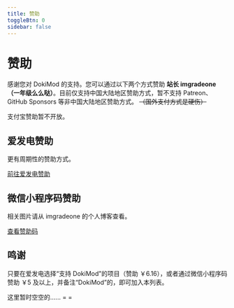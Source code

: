 ```yaml
---
title: 赞助
toggleBtn: 0
sidebar: false
---
```


# 赞助

感谢您对 DokiMod 的支持。您可以通过以下两个方式赞助 **站长 imgradeone（一年级么么哒）**。目前仅支持中国大陆地区赞助方式，暂不支持 Patreon、GitHub Sponsors 等非中国大陆地区赞助方式。 ~~（国外支付方式是硬伤）~~

支付宝赞助暂不开放。

## 爱发电赞助

更有周期性的赞助方式。

<a href="https://afdian.net/@imgradeone" target="_blank"><a-button type="primary" icon="money-collect" size="large" shape="round">前往爱发电赞助</a-button></a>

## 微信小程序码赞助

相关图片请从 imgradeone 的个人博客查看。

<a href="https://blog.imgradeone.xyz/post/donate/" target="_blank"><a-button icon="right" size="large" shape="round">查看赞助码</a-button></a>

## 鸣谢

只要在爱发电选择“支持 DokiMod”的项目（赞助 ￥6.16），或者通过微信小程序码赞助 ￥5 及以上，并备注“DokiMod”的，即可加入本列表。

这里暂时空空的...... = =